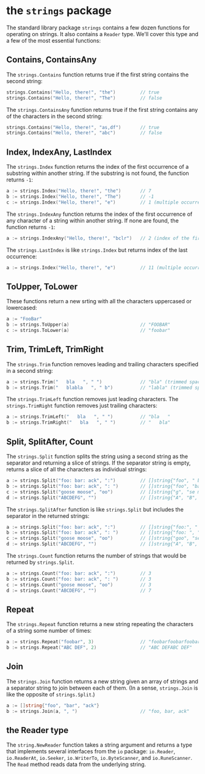 # the `strings` package

The standard library package `strings` contains a few dozen functions for operating on strings. It also contains a `Reader` type. We'll cover this type and a few of the most essential functions:

## Contains, ContainsAny

The `strings.Contains` function returns true if the first string contains the second string:

```go
strings.Contains("Hello, there!", "the")         // true
strings.Contains("Hello, there!", "The")         // false
```

The `strings.ContainsAny` function returns true if the first string contains any of the characters in the second string:

```go
strings.Contains("Hello, there!", "as,df")       // true
strings.Contains("Hello, there!", "abc")         // false
```

## Index, IndexAny, LastIndex

The `strings.Index` function returns the index of the first occurrence of a substring within another string. If the substring is not found, the function returns `-1`:

```go
a := strings.Index("Hello, there!", "the")       // 7
b := strings.Index("Hello, there!", "The")       // -1
c := strings.Index("Hello, there!", "e")         // 1 (multiple occurrences, but first is at index 1)
```

The `strings.IndexAny` function returns the index of the first occurrence of any character of a string within another string. If none are found, the function returns `-1`:

```go
a := strings.IndexAny("Hello, there!", "bclr")   // 2 (index of the first 'l')
```

The `strings.LastIndex` is like `strings.Index` but returns index of the last occurrence:

```go
a := strings.Index("Hello, there!", "e")         // 11 (multiple occurrences, but last is at index 11)
```

## ToUpper, ToLower

These functions return a new srting with all the characters uppercased or lowercased:

```go
a := "FooBar"
b := strings.ToUpper(a)                          // "FOOBAR"
c := strings.ToLower(a)                          // "foobar"
```

## Trim, TrimLeft, TrimRight

The `strings.Trim` function removes leading and trailing characters specified in a second string:

```go
a := strings.Trim("   bla   ", " ")              // "bla" (trimmed spaces)
b := strings.Trim("   blabla   ", " b")          // "labla" (trimmed spaces and 'b's)
```

The `strings.TrimLeft` function removes just leading characters. The `strings.TrimRight` function removes just trailing characters:

```go
a := strings.TrimLeft("   bla   ", " ")          // "bla   "
b := strings.TrimRight("   bla   ", " ")         // "   bla"
```

## Split, SplitAfter, Count

The `strings.Split` function splits the string using a second string as the separator and returning a slice of strings. If the separator string is empty, returns a slice of all the characters as individual strings:

```go
a := strings.Split("foo: bar: ack", ":")         // []string{"foo", " bar", " ack"}
b := strings.Split("foo: bar: ack", ": ")        // []string{"foo", "bar", "ack"}
c := strings.Split("goose moose", "oo")          // []string{"g", "se m", "se"}
d := strings.Split("ABCDEFG", "")                // []string{"A", "B", "C", "D", "E", "F", "G"}
```

The `strings.SplitAfter` function is like `strings.Split` but includes the separator in the returned strings:

```go
a := strings.Split("foo: bar: ack", ":")         // []string{"foo:", " bar:", " ack"}
b := strings.Split("foo: bar: ack", ": ")        // []string{"foo: ", "bar: ", "ack"}
c := strings.Split("goose moose", "oo")          // []string{"goo", "se moo", "se"}
d := strings.Split("ABCDEFG", "")                // []string{"A", "B", "C", "D", "E", "F", "G"}
```

The `strings.Count` function returns the number of strings that would be returned by `strings.Split`.

```go
a := strings.Count("foo: bar: ack", ":")         // 3
b := strings.Count("foo: bar: ack", ": ")        // 3
c := strings.Count("goose moose", "oo")          // 3
d := strings.Count("ABCDEFG", "")                // 7
```

## Repeat

The `strings.Repeat` function returns a new string repeating the characters of a string some number of times:

```go
a := strings.Repeat("foobar", 3)                 // "foobarfoobarfoobar"
b := strings.Repeat("ABC DEF", 2)                // "ABC DEFABC DEF"
```

## Join

The `strings.Join` function returns a new string given an array of strings and a separator string to join between each of them. (In a sense, `strings.Join` is like the opposite of `strings.Split`.)

```go
a := []string{"foo", "bar", "ack"}
b := strings.Join(a, ", ")                       // "foo, bar, ack"
```

## the Reader type

The `string.NewReader` function takes a string argument and returns a type that implements several interfaces from the `io` package: `io.Reader`, `io.ReaderAt`, `io.Seeker`, `io.WriterTo`, `io.ByteScanner`, and `io.RuneScanner`. The `Read` method reads data from the underlying string.






